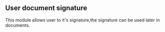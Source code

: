 User document signature
------------------------
This module allows user to it's signature,the signature can be used later in documents.